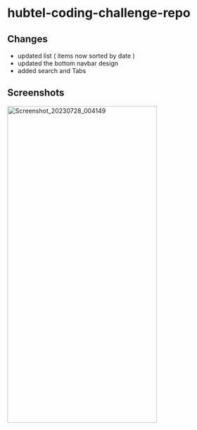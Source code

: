 # hubtel-coding-challenge-repo

## Changes
* updated list ( items now sorted by date ) 
* updated the bottom navbar design
* added search and Tabs

## Screenshots
<img alt="Screenshot_20230728_004149" height="720" src="https://github.com/Michael-Mensah-xii/hubtel-coding-challenge-repo/assets/95852329/4016a658-b52d-462b-a574-c0cfa576fdbc" width="340"/>
